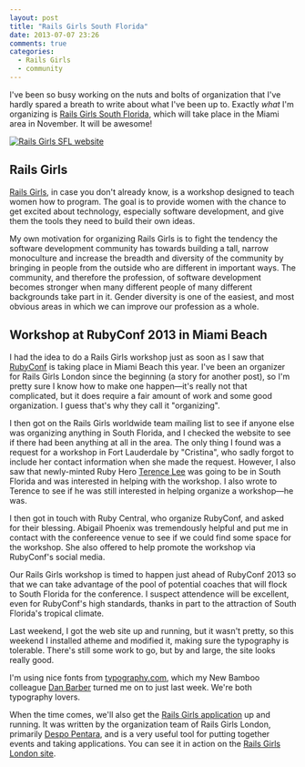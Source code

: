 ```yaml
---
layout: post
title: "Rails Girls South Florida"
date: 2013-07-07 23:26
comments: true
categories:
  - Rails Girls
  - community
---
```


I've been so busy working on the nuts and bolts of organization that I've
hardly spared a breath to write about what I've been up to. Exactly *what* I'm
organizing is [Rails Girls South Florida](http://railsgirls-sfl.org), which
will take place in the Miami area in November. It will be awesome!

[![Rails Girls SFL website](http://farm6.staticflickr.com/5506/9232564805_470bb53bbe_o.png)](http://railsgirls-sfl.org)

## Rails Girls

[Rails Girls](http://railsgirls.com), in case you don't already know, is a
workshop designed to teach women how to program. The goal is to provide women
with the chance to get excited about technology, especially software
development, and give them the tools they need to build their own ideas.

My own motivation for organizing Rails Girls is to fight the tendency the
software development community has towards building a tall, narrow monoculture and
increase the breadth and diversity of the community by bringing in people from
the outside who are different in important ways.  The community, and therefore
the profession, of software development becomes stronger when many different
people of many different backgrounds take part in it. Gender diversity is
one of the easiest, and most obvious areas in which we can improve our profession
as a whole.

## Workshop at RubyConf 2013 in Miami Beach

I had the idea to do a Rails Girls workshop just as soon as I saw that
[RubyConf](http://rubyconf.org) is taking place in Miami Beach this year. I've
been an organizer for Rails Girls London since the beginning (a story for
another post), so I'm pretty sure I know how to make one happen—it's really not
that complicated, but it does require a fair amount of work and some good
organization. I guess that's why they call it "organizing".

I then got on the Rails Girls worldwide team mailing list to see if anyone else
was organizing anything in South Florida, and I checked the website to see if
there had been anything at all in the area. The only thing I found was a
request for a workshop in Fort Lauderdale by "Cristina", who sadly forgot to
include her contact information when she made the request. However, I also saw
that newly-minted Ruby Hero [Terence Lee](http://twitter.com/intent/user?screen_name=hone02) 
was going to be in South Florida and was interested in helping with the
workshop. I also wrote to Terence to see if he was still interested in helping
organize a workshop—he was.

I then got in touch with Ruby Central, who organize RubyConf, and asked for
their blessing. Abigail Phoenix was tremendously helpful and put me in contact
with the confereence venue to see if we could find some space for the workshop.
She also offered to help promote the workshop via RubyConf's social media.

Our Rails Girls workshop is timed to happen just ahead of RubyConf 2013 so
that we can take advantage of the pool of potential coaches that will flock to
South Florida for the conference. I suspect attendence will be excellent, even
for RubyConf's high standards, thanks in part to the attraction of South
Florida's tropical climate.

Last weekend, I got the web site up and running, but it wasn't pretty, so this
weekend I installed atheme and modified it, making sure the typography is
tolerable. There's still some work to go, but by and large, the site looks
really good. 

I'm using nice fonts from [typography.com](http://typography.com), which my New
Bamboo colleague [Dan Barber](http://twitter.com/danbee) turned me on to just
last week. We're both typography lovers.

When the time comes, we'll also get the 
[Rails Girls application](http://github.com/railsgirlslondon/railsgirlslondon) 
up and running. It was written by the organization team of Rails Girls London,
primarily [Despo Pentara](http://twitter.com/intent/user?screen_name=despo),
and is a very useful tool for putting together events and taking applications.
You can see it in action on the [Rails Girls London site](http://railsgirls.co.uk).
